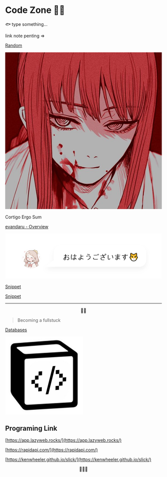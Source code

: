 # Code Zone 👋🏻

<aside>
🐟 type something…

</aside>

link note penting ⇒ 

[Random](Code%20Zone%20%F0%9F%91%8B%F0%9F%8F%BB%20e707f9bcbd074661b80b874356a86700/Random%2051d8a512423447b4a93406498c848e54.md)

![Untitled](Code%20Zone%20%F0%9F%91%8B%F0%9F%8F%BB%20e707f9bcbd074661b80b874356a86700/Untitled.png)

Cortigo Ergo Sum

[evandaru - Overview](https://github.com/evandaru)

![Frame 2.png](Code%20Zone%20%F0%9F%91%8B%F0%9F%8F%BB%20e707f9bcbd074661b80b874356a86700/Frame_2.png)

[Snippet](Code%20Zone%20%F0%9F%91%8B%F0%9F%8F%BB%20e707f9bcbd074661b80b874356a86700/Snippet%20bc0b386c90504d92ac84d85b554fb5b3.csv)

[Snippet](Code%20Zone%20%F0%9F%91%8B%F0%9F%8F%BB%20e707f9bcbd074661b80b874356a86700/Snippet%206266d8562b184dfebf051cc173483574.csv)

---

$$
🐠💨
$$

> Becoming a fullstuck
> 

[Databases](Code%20Zone%20%F0%9F%91%8B%F0%9F%8F%BB%20e707f9bcbd074661b80b874356a86700/Databases%20ef0d1c0fdd9b479ba10dbd0203330919.md)

![logo.png](Code%20Zone%20%F0%9F%91%8B%F0%9F%8F%BB%20e707f9bcbd074661b80b874356a86700/logo.png)

## Programing Link

[https://app.lazyweb.rocks/](https://app.lazyweb.rocks/)

[https://rapidapi.com/](https://rapidapi.com/)

[https://kenwheeler.github.io/slick/](https://kenwheeler.github.io/slick/)

$$
🥰🥰🥰
$$